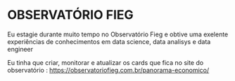 # OBSERVATÓRIO FIEG

Eu estagie durante muito tempo no Observatório Fieg e obtive uma exelente experiências de conhecimentos em data science, data analisys e 
data engineer

Eu tinha que criar, monitorar e atualizar os cards que fica no site do observatório : https://observatoriofieg.com.br/panorama-economico/
